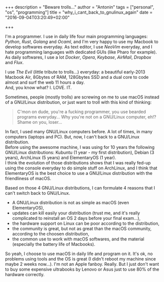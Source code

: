 +++
description = "Beware trolls..."
author = "Antonin"
tags = ["personal", "os", "programming"]
title = "why_i_cant_back_to_gnulinux_again"
date = "2016-09-04T03:20:49+02:00"

+++

I'm a programmer.
I use in daily life four main programming languages: _Python_, _Rust_, _Golang_ and _Ocaml_, and I'm very happy to use my Macbook to develop softwares everyday.
As text editor, I use _NeoVim_ everyday, and I hate programming languages with dedicated GUIs (like Pharo for example).  
As daily softwares, I use a lot _Docker_, _Opera_, _Keybase_, _AirMail_, _Dropbox_ and _Flux_.

I use _The Evil_ (little tribute to trolls...) everyday: a beautiful early-2013 Macbook Air, 8Gbytes of RAM, 128Gbytes SSD and a dual core to code almost and surf the web 11 hours a day.  
And, you know what? I. LOVE. IT.

Sometimes, people (mostly trolls) are screwing on me to use macOS instead of a GNU/Linux distribution, or just want to troll with this kind of thinking:
>	C'mon on dude, you're a fucking programmer, you use bearded programs everyday...
>	Why you're not on a GNU/Linux computer, eh!?
>	Shame on you, loser...

In fact, I used many GNU/Linux computers before.
A lot of times, in many computers (laptops and PC).
But, now, I can't back to a GNU/Linux distribution.  
Before using the awesome machine, I was using for 10 years the following GNU/Linux distributions: Kubuntu (1 year - my first distribution), Debian (3 years), ArchLinux (5 years) and ElementaryOS (1 year).  
I think the evolution of those distributions shows that I was really fed-up using the console everyday to do simple stuff on ArchLinux, and I think that ElementaryOS is the best choice to use a GNU/Linux distribution with the friendliness of macOS.

Based on those 4 GNU/Linux distributions, I can formulate 4 reasons that I can't switch back to GNU/Linux.

*	A GNU/Linux distribution is not as simple as macOS (even ElementaryOS),
*	updates can kill easily your distribution (trust me, and it's really complicated to reinstall an OS 2 days before your final exam...),
*	the hardware support on Linux can be poor according to the distribution,
*	the community is great, but not as great than the macOS community, according to the choosen distribution,
*	the common use to work with macOS softwares, and the material (especially the battery life of Macbooks).

So yeah, I choose to use macOS in daily life and program on it.
It's ok, no problems using tools and the OS is great (I didn't reboot my machine since maybe 2 weeks now...).
I'm not an Apple fanboy.
Really.
But I just don't want to buy some expensive ultrabooks by Lenovo or Asus just to use 80% of the hardware correctly.
